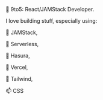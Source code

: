 💼 9to5: React/JAMStack Developer.

I love building stuff, especially using:

🔭 JAMStack, 

🌱 Serverless, 

👯 Hasura, 

🤔 Vercel, 

💬 Tailwind, 

📫 CSS
<!--
**Dav-Dav-Dav/Dav-Dav-Dav** is a ✨ _special_ ✨ repository because its `README.md` (this file) appears on your GitHub profile.

Here are some ideas to get you started:

- 🔭 I’m currently working on ...
- 🌱 I’m currently learning ...
- 👯 I’m looking to collaborate on ...
- 🤔 I’m looking for help with ...
- 💬 Ask me about ...
- 📫 How to reach me: ...
- 😄 Pronouns: ...
- ⚡ Fun fact: ...
-->
